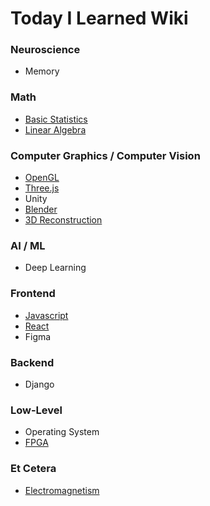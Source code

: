 # Today I Learned Wiki

### Neuroscience
* Memory

### Math
* [Basic Statistics](https://github.com/wani-ham/Today-I-Learned/blob/main/Statistics/statistics_log.md)
* [Linear Algebra](https://github.com/wani-ham/Today-I-Learned/blob/main/LinearAlgebra/linear_algebra_log.md)

### Computer Graphics / Computer Vision
* [OpenGL](https://github.com/wani-ham/Today-I-Learned/blob/main/OpenGL/opengl_log.md)
* [Three.js](https://github.com/wani-ham/Today-I-Learned/blob/main/threejs/threejs_log.md)
* Unity
* [Blender](https://github.com/wani-ham/Today-I-Learned/blob/main/blender/blender_log.md)
* [3D Reconstruction](https://github.com/wani-ham/Today-I-Learned/blob/main/3dReconcstruction/3drecon_log.md)

### AI / ML
* Deep Learning

### Frontend
* [Javascript](https://github.com/wani-ham/Today-I-Learned/blob/main/javascript/js_log.md)
* [React](https://github.com/wani-ham/Today-I-Learned/blob/main/react/react_log.md)
* Figma

### Backend
* Django

### Low-Level
* Operating System
* [FPGA](https://github.com/wani-ham/Today-I-Learned/blob/main/FPGA/fpga_log.md)

### Et Cetera
* [Electromagnetism](https://github.com/wani-ham/Today-I-Learned/blob/main/Electromagnetism/electromagnetism_log.md)
